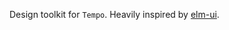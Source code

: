 Design toolkit for `Tempo`. Heavily inspired by [elm-ui](https://package.elm-lang.org/packages/mdgriffith/elm-ui/latest/).
